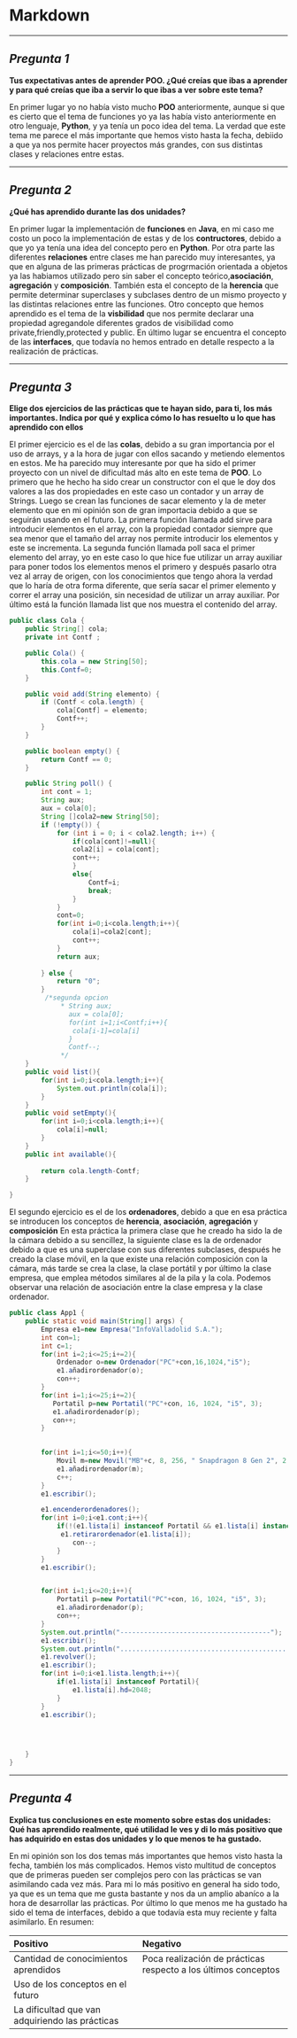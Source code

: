 # **Markdown**

---


## *Pregunta 1*
**Tus expectativas antes de aprender POO. ¿Qué creías que ibas a aprender y para qué creías que iba a servir lo que ibas a ver sobre este tema?**

En primer lugar yo no había visto mucho **POO** anteriormente, aunque si que es cierto que el tema de funciones yo ya las había visto anteriormente en otro lenguaje, **Python**, y ya tenía un poco idea del tema. 
La verdad que este tema me parece el más importante que hemos visto hasta la fecha, debiido a que ya nos permite hacer proyectos más grandes, con sus distintas clases y relaciones entre estas.


---


## *Pregunta 2*
**¿Qué has aprendido durante las dos unidades?**

En primer lugar la implementación de **funciones** en **Java**, en mi caso me costo un poco la implementación de estas y de los **contructores**, debido a que yo ya tenía una idea del concepto pero en **Python**. Por otra parte las diferentes **relaciones** entre clases me han parecido muy interesantes, ya que en alguna de las primeras prácticas de progrmación orientada a objetos ya las habiamos utilizado pero sin saber el concepto teórico,**asociación**, **agregación** y **composición**.  También esta el concepto de la **herencia** que permite determinar superclases y subclases dentro de un mismo proyecto y las distintas relaciones entre las funciones. Otro concepto que hemos aprendido es el tema de la **visbilidad** que nos permite declarar una propiedad agregandole diferentes grados de visibilidad como private,friendly,protected y public. En último lugar se encuentra el concepto de las **interfaces**, que todavía no hemos entrado en detalle respecto a la realización de prácticas.


---


## *Pregunta 3*
**Elige dos ejercicios de las prácticas que te hayan sido, para ti, los más importantes. Indica por qué y explica cómo lo has resuelto u lo que has aprendido con ellos**

El primer ejercicio es el de las **colas**, debido a su gran importancia por el uso de arrays, y a la hora de jugar con ellos sacando y metiendo elementos en estos. Me ha parecido muy interesante por que ha sido el primer proyecto con un nivel de dificultad más alto en este tema de **POO**. 
Lo primero que he hecho ha sido crear un constructor con el que le doy dos valores a las dos propiedades en este caso un contador y un array de Strings.
Luego se crean las funciones de sacar elemento y la de meter elemento que en mi opinión son de gran importacia debido a que se seguirán usando en el futuro. La primera función llamada add sirve para introducir elementos en el array, con la propiedad contador siempre que sea menor que el tamaño del array nos permite introducir los elementos y este se incrementa. La segunda función llamada poll saca el primer elemento del array, yo en este caso lo que hice fue utilizar un array auxiliar para poner todos los elementos menos el primero y después pasarlo otra vez al array de origen, con los conocimientos que tengo ahora la verdad que lo haría de otra forma diferente, que sería sacar el primer elemento y correr el array una posición, sin necesidad de utilizar un array auxiliar.
Por último está la función llamada list que nos muestra el contenido del array.

```java
public class Cola {
    public String[] cola;
    private int Contf ;

    public Cola() {
        this.cola = new String[50];
        this.Contf=0;
    }

    public void add(String elemento) {
        if (Contf < cola.length) {
            cola[Contf] = elemento;
            Contf++;
        }
    }

    public boolean empty() {
        return Contf == 0;
    }

    public String poll() {
        int cont = 1;
        String aux;
        aux = cola[0];
        String []cola2=new String[50];
        if (!empty()) {
            for (int i = 0; i < cola2.length; i++) {
                if(cola[cont]!=null){
                cola2[i] = cola[cont];
                cont++;
                }
                else{
                    Contf=i;
                    break;
                }
            }
            cont=0;
            for(int i=0;i<cola.length;i++){
                cola[i]=cola2[cont];
                cont++;
            }
            return aux;
           
        } else {
            return "0";
        }
         /*segunda opcion
             * String aux;
               aux = cola[0];
               for(int i=1;i<Contf;i++){
                cola[i-1]=cola[i]
               }
               Contf--;
             */
    }
    public void list(){
        for(int i=0;i<cola.length;i++){
            System.out.println(cola[i]);
        }
    }
    public void setEmpty(){
        for(int i=0;i<cola.length;i++){
            cola[i]=null;
        }
    }
    public int available(){
        
        return cola.length-Contf;
    }

}
```

El segundo ejercicio es el de los **ordenadores**, debido a que en esa práctica se introducen los conceptos de **herencia**, **asociación**, **agregación** y **composición**
En esta práctica la primera clase que he creado ha sido la de la cámara debido a su sencillez, la siguiente clase es la de ordenador debido a que es una superclase con sus diferentes subclases, después he creado la clase móvil, en la que existe una relación composición con la cámara, más tarde se crea la clase, la clase portátil y por último la clase empresa, que emplea métodos similares al de la pila y la cola. Podemos observar una relación de asociación entre la clase empresa y la clase ordenador.

``` java
public class App1 {
    public static void main(String[] args) {
        Empresa e1=new Empresa("InfoValladolid S.A.");
        int con=1;
        int c=1;
        for(int i=2;i<=25;i+=2){
            Ordenador o=new Ordenador("PC"+con,16,1024,"i5");
            e1.añadirordenador(o);
            con++;
        }
        for(int i=1;i<=25;i+=2){
           Portatil p=new Portatil("PC"+con, 16, 1024, "i5", 3);
           e1.añadirordenador(p);
           con++;
        }

        
        for(int i=1;i<=50;i++){
            Movil m=new Movil("MB"+c, 8, 256, " Snapdragon 8 Gen 2", 2.2, 12, "Carl Zeiss");
            e1.añadirordenador(m);
            c++;
        }
        e1.escribir();

        e1.encenderordenadores();
        for(int i=0;i<e1.cont;i++){
            if(!(e1.lista[i] instanceof Portatil && e1.lista[i] instanceof Movil )){
             e1.retirarordenador(e1.lista[i]);
                con--;
            }
        }
        e1.escribir();


        for(int i=1;i<=20;i++){
            Portatil p=new Portatil("PC"+con, 16, 1024, "i5", 3);
            e1.añadirordenador(p);
            con++;
        }
        System.out.println("--------------------------------------");
        e1.escribir();
        System.out.println(".....................................................");
        e1.revolver();
        e1.escribir();
        for(int i=0;i<e1.lista.length;i++){
            if(e1.lista[i] instanceof Portatil){
                e1.lista[i].hd=2048;
            }
        }
        e1.escribir();
       



    }
}
```

----


## *Pregunta 4*
**Explica tus conclusiones en este momento sobre estas dos unidades: Qué has aprendido realmente, qué utilidad le ves y di lo más positivo que has adquirido en estas dos unidades y lo que menos te ha gustado.**

En mi opinión son los dos temas más importantes que hemos visto hasta la fecha, también los más complicados. Hemos visto multitud de conceptos que de primeras pueden ser complejos pero con las prácticas se van asimilando cada vez más. Para mi lo más positivo en general ha sido todo, ya que es un tema que me gusta bastante y nos da un amplio abaníco a la hora de desarrollar las prácticas. Por último lo que menos me ha gustado ha sido el tema de interfaces, debido a que todavía esta muy reciente y falta asimilarlo.
En resumen:

| **Positivo**                                    | **Negativo**                                                   |  
|:------------------------------------------------|:---------------------------------------------------------------|
| Cantidad de conocimientos aprendidos            | Poca realización de prácticas respecto a los últimos conceptos |  
| Uso de los conceptos en el futuro               |                                                                | 
| La dificultad que van adquiriendo las prácticas |                                                                | 



